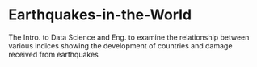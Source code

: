 # Earthquakes-in-the-World
The Intro. to Data Science and Eng. to examine the relationship between various indices showing the development of countries and damage received from earthquakes
